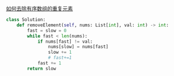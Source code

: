 [如何去除有序数组的重复元素](https://labuladong.github.io/algo/%E9%AB%98%E9%A2%91%E9%9D%A2%E8%AF%95%E7%B3%BB%E5%88%97/%E5%8E%9F%E5%9C%B0%E4%BF%AE%E6%94%B9%E6%95%B0%E7%BB%84.html)

```python
class Solution:
    def removeElement(self, nums: List[int], val: int) -> int:
        fast = slow = 0
        while fast < len(nums):
            if nums[fast] != val:
                nums[slow] = nums[fast]
                slow += 1
                # fast+=1
            fast += 1
        return slow
```